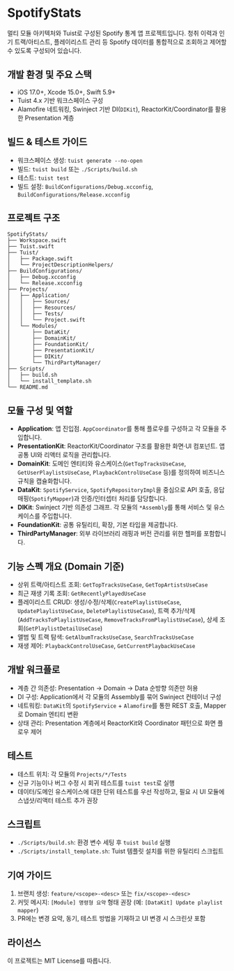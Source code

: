 # SpotifyStats

멀티 모듈 아키텍처와 Tuist로 구성된 Spotify 통계 앱 프로젝트입니다. 청취 이력과 인기 트랙/아티스트, 플레이리스트 관리 등 Spotify 데이터를 통합적으로 조회하고 제어할 수 있도록 구성되어 있습니다.

## 개발 환경 및 주요 스택
- iOS 17.0+, Xcode 15.0+, Swift 5.9+
- Tuist 4.x 기반 워크스페이스 구성
- Alamofire 네트워킹, Swinject 기반 DI(`DIKit`), ReactorKit/Coordinator를 활용한 Presentation 계층

## 빌드 & 테스트 가이드
- 워크스페이스 생성: `tuist generate --no-open`
- 빌드: `tuist build` 또는 `./Scripts/build.sh`
- 테스트: `tuist test`
- 빌드 설정: `BuildConfigurations/Debug.xcconfig`, `BuildConfigurations/Release.xcconfig`

## 프로젝트 구조
```
SpotifyStats/
├── Workspace.swift
├── Tuist.swift
├── Tuist/
│   ├── Package.swift
│   └── ProjectDescriptionHelpers/
├── BuildConfigurations/
│   ├── Debug.xcconfig
│   └── Release.xcconfig
├── Projects/
│   ├── Application/
│   │   ├── Sources/
│   │   ├── Resources/
│   │   ├── Tests/
│   │   └── Project.swift
│   └── Modules/
│       ├── DataKit/
│       ├── DomainKit/
│       ├── FoundationKit/
│       ├── PresentationKit/
│       ├── DIKit/
│       └── ThirdPartyManager/
├── Scripts/
│   ├── build.sh
│   └── install_template.sh
└── README.md
```

## 모듈 구성 및 역할
- **Application**: 앱 진입점. `AppCoordinator`를 통해 플로우를 구성하고 각 모듈을 주입합니다.
- **PresentationKit**: ReactorKit/Coordinator 구조를 활용한 화면·UI 컴포넌트. 앱 공통 UI와 리액터 로직을 관리합니다.
- **DomainKit**: 도메인 엔티티와 유스케이스(`GetTopTracksUseCase`, `GetUserPlaylistsUseCase`, `PlaybackControlUseCase` 등)를 정의하여 비즈니스 규칙을 캡슐화합니다.
- **DataKit**: `SpotifyService`, `SpotifyRepositoryImpl`을 중심으로 API 호출, 응답 매핑(`SpotifyMapper`)과 인증/인터셉터 처리를 담당합니다.
- **DIKit**: Swinject 기반 의존성 그래프. 각 모듈의 `*Assembly`를 통해 서비스 및 유스케이스를 주입합니다.
- **FoundationKit**: 공통 유틸리티, 확장, 기본 타입을 제공합니다.
- **ThirdPartyManager**: 외부 라이브러리 래핑과 버전 관리를 위한 헬퍼를 포함합니다.

## 기능 스펙 개요 (Domain 기준)
- 상위 트랙/아티스트 조회: `GetTopTracksUseCase`, `GetTopArtistsUseCase`
- 최근 재생 기록 조회: `GetRecentlyPlayedUseCase`
- 플레이리스트 CRUD: 생성/수정/삭제(`CreatePlaylistUseCase`, `UpdatePlaylistUseCase`, `DeletePlaylistUseCase`), 트랙 추가/삭제(`AddTracksToPlaylistUseCase`, `RemoveTracksFromPlaylistUseCase`), 상세 조회(`GetPlaylistDetailUseCase`)
- 앨범 및 트랙 탐색: `GetAlbumTracksUseCase`, `SearchTracksUseCase`
- 재생 제어: `PlaybackControlUseCase`, `GetCurrentPlaybackUseCase`

## 개발 워크플로
- 계층 간 의존성: Presentation → Domain → Data 순방향 의존만 허용
- DI 구성: Application에서 각 모듈의 Assembly를 묶어 Swinject 컨테이너 구성
- 네트워킹: `DataKit`의 `SpotifyService` + `Alamofire`를 통한 REST 호출, Mapper로 Domain 엔티티 변환
- 상태 관리: Presentation 계층에서 ReactorKit와 Coordinator 패턴으로 화면 플로우 제어

## 테스트
- 테스트 위치: 각 모듈의 `Projects/*/Tests`
- 신규 기능이나 버그 수정 시 회귀 테스트를 `tuist test`로 실행
- 데이터/도메인 유스케이스에 대한 단위 테스트를 우선 작성하고, 필요 시 UI 모듈에 스냅샷/리액터 테스트 추가 권장

## 스크립트
- `./Scripts/build.sh`: 환경 변수 세팅 후 `tuist build` 실행
- `./Scripts/install_template.sh`: Tuist 템플릿 설치를 위한 유틸리티 스크립트

## 기여 가이드
1. 브랜치 생성: `feature/<scope>-<desc>` 또는 `fix/<scope>-<desc>`
2. 커밋 메시지: `[Module] 명령형 요약` 형태 권장 (예: `[DataKit] Update playlist mapper`)
3. PR에는 변경 요약, 동기, 테스트 방법을 기재하고 UI 변경 시 스크린샷 포함

## 라이선스
이 프로젝트는 MIT License를 따릅니다.
